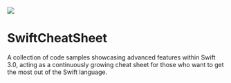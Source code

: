 ![](https://img.shields.io/badge/Swift-3.0-F16D39.svg?style=flat)
 
# SwiftCheatSheet
A collection of code samples showcasing advanced features within Swift 3.0, acting as a continuously growing cheat sheet for those who want to get the most out of the Swift language.  
